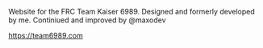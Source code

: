 Website for the FRC Team Kaiser 6989.
Designed and formerly developed by me.
Continiued and improved by @maxodev

https://team6989.com
